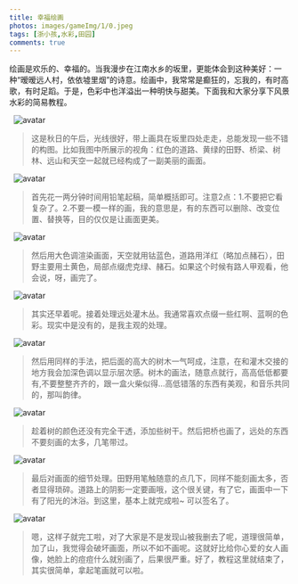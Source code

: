 ```yaml
---
title: 幸福绘画
photos: images/gameImg/1/0.jpeg
tags: [浙小孩,水彩,田园]
comments: true
---
```


绘画是欢乐的、幸福的。当我漫步在江南水乡的坂里，更能体会到这种美好：一种“暧暧远人村，依依墟里烟”的诗意。绘画中，我常常是癫狂的，忘我的，有时高歌，有时足蹈。于是，色彩中也洋溢出一种明快与甜美。下面我和大家分享下风景水彩的简易教程。

&nbsp;
![avatar](/blog2/images/gameImg/1/1.jpeg)
>这是秋日的午后，光线很好，带上画具在坂里四处走走，总能发现一些不错的构图。比如我图中所展示的视角：红色的道路、黄绿的田野、桥梁、树林、远山和天空一起就已经构成了一副美丽的画面。

&nbsp;
![avatar](/blog2/images/gameImg/1/2.jpeg)
>首先花一两分钟时间用铅笔起稿，简单概括即可。注意2点：1.不要把它看复杂了。2.不要一模一样的画，我的意思是，有的东西可以删除、改变位置、替换等，目的仅仅是让画面更美。

&nbsp;
![avatar](/blog2/images/gameImg/1/3.jpeg)
>然后用大色调渲染画面，天空就用钴蓝色，道路用洋红（略加点赭石），田野主要用土黄色，局部点缀虎克绿、赭石。如果这个时候有路人甲观看，他会说，呀，画完了。

&nbsp;
![avatar](/blog2/images/gameImg/1/4.jpeg)
>其实还早着呢。接着处理远处灌木丛。我通常喜欢点缀一些红啊、蓝啊的色彩。现实中是没有的，是我主观的处理。

&nbsp;
![avatar](/blog2/images/gameImg/1/5.jpeg)
>然后用同样的手法，把后面的高大的树木一气呵成，注意，在和灌木交接的地方我会加深色调以显示层次感。树木的画法，随意点就行，高高低低都要有,不要整整齐齐的，跟一盒火柴似得...高低错落的东西有美观，和音乐共同的，那叫韵律。

&nbsp;
![avatar](/blog2/images/gameImg/1/6.jpeg)
>趁着树的颜色还没有完全干透，添加些树干。然后把桥也画了，远处的东西不要刻画的太多，几笔带过。

&nbsp;
![avatar](/blog2/images/gameImg/1/7.jpeg)
>最后对画面的细节处理。田野用笔触随意的点几下，同样不能刻画太多，否者显得琐碎。道路上的阴影一定要画哦，这个很关键，有了它，画面中一下有了阳光的沐浴。到这里，基本上就完成啦~ 可以签名了。

&nbsp;
![avatar](/blog2/images/gameImg/1/8.jpeg)
>嗯，这样子就完工啦，对了大家是不是发现山被我删去了呢，道理很简单，加了山，我觉得会破坏画面，所以不如不画呢。这就好比给你心爱的女人画像，她脸上的痘痘什么就别画了，后果很严重。好了，教程这里就结束了，其实很简单，拿起笔画就可以啦。
